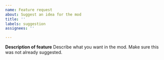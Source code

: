 ```yaml
---
name: Feature request
about: Suggest an idea for the mod
title: ''
labels: suggestion
assignees: ''

---
```


**Description of feature**
Describe what you want in the mod. Make sure this was not already suggested.
